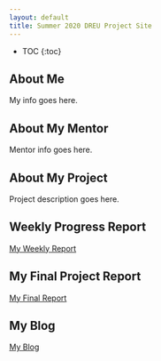 ```yaml
---
layout: default
title: Summer 2020 DREU Project Site
---
```


* TOC
{:toc}

## About Me

My info goes here.

## About My Mentor

Mentor info goes here.

## About My Project

Project description goes here.

## Weekly Progress Report
[My Weekly Report](_posts/2020-06-01-week1.md)


## My Final Project Report
[My Final Report](files/finalreport.pdf)

## My Blog

[My Blog](blog.html)
